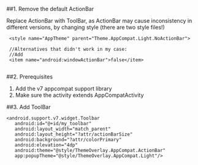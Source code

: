 ##1. Remove the default ActionBar

Replace ActionBar with ToolBar, as ActionBar may cause inconsistency in different versions, by changing style (there are two style files!)
```
 <style name="AppTheme" parent="Theme.AppCompat.Light.NoActionBar">
 
 //Alternatives that didn't work in my case:
 //Add
 <item name="android:windowActionBar">false</item>
 
```

##2. Prerequisites

1. Add the v7 appcompat support library
2. Make sure the activity extends AppCompatActivity

##3. Add ToolBar
```
<android.support.v7.widget.Toolbar
   android:id="@+id/my_toolbar"
   android:layout_width="match_parent"
   android:layout_height="?attr/actionBarSize"
   android:background="?attr/colorPrimary"
   android:elevation="4dp"
   android:theme="@style/ThemeOverlay.AppCompat.ActionBar"
   app:popupTheme="@style/ThemeOverlay.AppCompat.Light"/>
   ```
